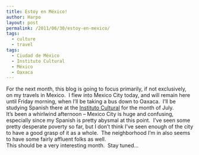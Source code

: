 ```yaml
---
title: Estoy en México!
author: Harpo
layout: post
permalink: /2011/06/30/estoy-en-mexico/
tags:
  - culture
  - travel
tags:
  - Ciudad de México
  - Instituto Cultural
  - México
  - Oaxaca
---
```

For the next month, this blog is going to focus primarily, if not exclusively, on my travels in Mexico.  I flew into Mexico City today, and will remain here until Friday morning, when I&#8217;ll be taking a bus down to Oaxaca.  I&#8217;ll be studying Spanish there at the <a href="http://icomexico.com" target="_blank">Instituto Cultural</a> for the month of July.  
It&#8217;s been a whirlwind afternoon &#8211; Mexico City is huge and confusing, especially since my Spanish is pretty abysmal at this point.  I&#8217;ve seen some pretty desperate poverty so far, but I don&#8217;t think I&#8217;ve seen enough of the city to have a good grasp of it as a whole.  The neighborhood I&#8217;m in also seems to have some fairly affluent folks as well.  
This should be a very interesting month.  Stay tuned&#8230;